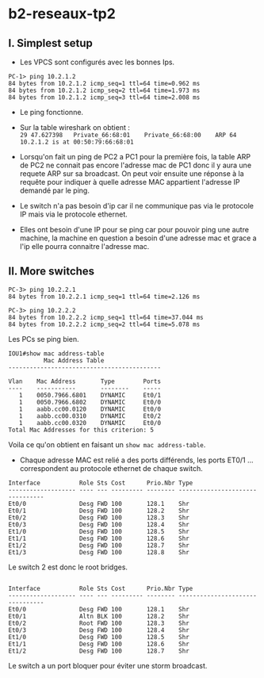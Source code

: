 # b2-reseaux-tp2 

## I. Simplest setup

* Les VPCS sont configurés avec les bonnes Ips.

```
PC-1> ping 10.2.1.2
84 bytes from 10.2.1.2 icmp_seq=1 ttl=64 time=0.962 ms
84 bytes from 10.2.1.2 icmp_seq=2 ttl=64 time=1.973 ms
84 bytes from 10.2.1.2 icmp_seq=3 ttl=64 time=2.008 ms
```
* Le ping fonctionne.

* Sur la table wireshark on obtient :   
`29	47.627398	Private_66:68:01	Private_66:68:00	ARP	64	10.2.1.2 is at 00:50:79:66:68:01`

* Lorsqu'on fait un ping de PC2 a PC1 pour la première fois, la table ARP de PC2 ne connait pas encore l'adresse mac de PC1 donc il y aura une requete ARP sur sa broadcast. On peut voir ensuite une réponse à la requête pour indiquer à quelle adresse MAC appartient l'adresse IP demandé par le ping.  

* Le switch n'a pas besoin d'ip car il ne communique pas via le protocole IP mais via le protocole ethernet.

* Elles ont besoin d'une IP pour se ping car pour pouvoir ping une autre machine, la machine en question a besoin d'une adresse mac et grace a l'ip elle pourra connaitre l'adresse mac.  

## II. More switches  

```
PC-3> ping 10.2.2.1
84 bytes from 10.2.2.1 icmp_seq=1 ttl=64 time=2.126 ms

PC-3> ping 10.2.2.2
84 bytes from 10.2.2.2 icmp_seq=1 ttl=64 time=37.044 ms
84 bytes from 10.2.2.2 icmp_seq=2 ttl=64 time=5.078 ms
```  
Les PCs se ping bien.  

```
IOU1#show mac address-table
          Mac Address Table
-------------------------------------------

Vlan    Mac Address       Type        Ports
----    -----------       --------    -----
   1    0050.7966.6801    DYNAMIC     Et0/1
   1    0050.7966.6802    DYNAMIC     Et0/0
   1    aabb.cc00.0120    DYNAMIC     Et0/0
   1    aabb.cc00.0310    DYNAMIC     Et0/2
   1    aabb.cc00.0320    DYNAMIC     Et0/0
Total Mac Addresses for this criterion: 5
```  
Voila ce qu'on obtient en faisant un `show mac address-table`.  
* Chaque adresse MAC est relié a des ports différends, les ports ET0/1 ... correspondent au protocole ethernet de chaque switch.  


``` 
Interface           Role Sts Cost      Prio.Nbr Type
------------------- ---- --- --------- -------- --------------------------------
Et0/0               Desg FWD 100       128.1    Shr
Et0/1               Desg FWD 100       128.2    Shr
Et0/2               Desg FWD 100       128.3    Shr
Et0/3               Desg FWD 100       128.4    Shr
Et1/0               Desg FWD 100       128.5    Shr
Et1/1               Desg FWD 100       128.6    Shr
Et1/2               Desg FWD 100       128.7    Shr
Et1/3               Desg FWD 100       128.8    Shr
```

Le switch 2 est donc le root bridges.

``` 

Interface           Role Sts Cost      Prio.Nbr Type
------------------- ---- --- --------- -------- --------------------------------
Et0/0               Desg FWD 100       128.1    Shr
Et0/1               Altn BLK 100       128.2    Shr
Et0/2               Root FWD 100       128.3    Shr
Et0/3               Desg FWD 100       128.4    Shr
Et1/0               Desg FWD 100       128.5    Shr
Et1/1               Desg FWD 100       128.6    Shr
Et1/2               Desg FWD 100       128.7    Shr
```

Le switch a un port bloquer pour éviter une storm broadcast.
